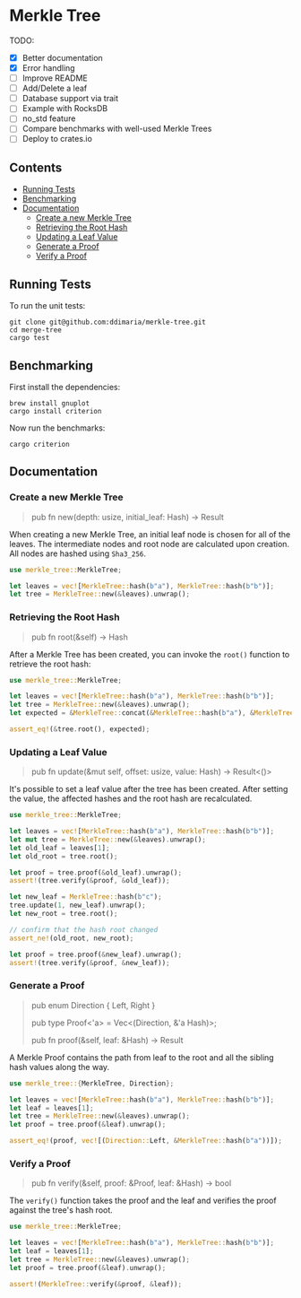 <!-- omit in toc -->
# Merkle Tree


TODO:
- [X] Better documentation
- [X] Error handling
- [ ] Improve README
- [ ] Add/Delete a leaf
- [ ] Database support via trait
- [ ] Example with RocksDB
- [ ] no_std feature
- [ ] Compare benchmarks with well-used Merkle Trees
- [ ] Deploy to crates.io

<!-- omit in toc -->
## Contents

- [Running Tests](#running-tests)
- [Benchmarking](#benchmarking)
- [Documentation](#documentation)
  - [Create a new Merkle Tree](#create-a-new-merkle-tree)
  - [Retrieving the Root Hash](#retrieving-the-root-hash)
  - [Updating a Leaf Value](#updating-a-leaf-value)
  - [Generate a Proof](#generate-a-proof)
  - [Verify a Proof](#verify-a-proof)


## Running Tests

To run the unit tests:

```shell
git clone git@github.com:ddimaria/merkle-tree.git
cd merge-tree
cargo test
```

## Benchmarking

First install the dependencies:

```shell
brew install gnuplot
cargo install criterion
```

Now run the benchmarks:

```shell
cargo criterion
```

## Documentation

### Create a new Merkle Tree

> pub fn new(depth: usize, initial_leaf: Hash) -> Result<MerkleTree>

When creating a new Merkle Tree, an initial leaf node is chosen for all of the leaves.
The intermediate nodes and root node are calculated upon creation.
All nodes are hashed using `Sha3_256`.

```rust
use merkle_tree::MerkleTree;

let leaves = vec![MerkleTree::hash(b"a"), MerkleTree::hash(b"b")];
let tree = MerkleTree::new(&leaves).unwrap();
```

### Retrieving the Root Hash

> pub fn root(&self) -> Hash

After a Merkle Tree has been created, you can invoke the `root()` function to 
retrieve the root hash:

```rust
use merkle_tree::MerkleTree;

let leaves = vec![MerkleTree::hash(b"a"), MerkleTree::hash(b"b")];
let tree = MerkleTree::new(&leaves).unwrap();
let expected = &MerkleTree::concat(&MerkleTree::hash(b"a"), &MerkleTree::hash(b"b"));

assert_eq!(&tree.root(), expected);
```

### Updating a Leaf Value

> pub fn update(&mut self, offset: usize, value: Hash) -> Result<()>

It's possible to set a leaf value after the tree has been created.  After 
setting the value, the affected hashes and the root hash are recalculated.

```rust
use merkle_tree::MerkleTree;

let leaves = vec![MerkleTree::hash(b"a"), MerkleTree::hash(b"b")];
let mut tree = MerkleTree::new(&leaves).unwrap();
let old_leaf = leaves[1];
let old_root = tree.root();

let proof = tree.proof(&old_leaf).unwrap();
assert!(tree.verify(&proof, &old_leaf));

let new_leaf = MerkleTree::hash(b"c");
tree.update(1, new_leaf).unwrap();
let new_root = tree.root();

// confirm that the hash root changed
assert_ne!(old_root, new_root);

let proof = tree.proof(&new_leaf).unwrap();
assert!(tree.verify(&proof, &new_leaf));
```

### Generate a Proof
> pub enum Direction { Left, Right }
> 
> pub type Proof<'a> = Vec<(Direction, &'a Hash)>;
> 
> pub fn proof(&self, leaf: &Hash) -> Result<Proof>

A Merkle Proof contains the path from leaf to the root and all the sibling hash values along the way.

```rust
use merkle_tree::{MerkleTree, Direction};

let leaves = vec![MerkleTree::hash(b"a"), MerkleTree::hash(b"b")];
let leaf = leaves[1];
let tree = MerkleTree::new(&leaves).unwrap();
let proof = tree.proof(&leaf).unwrap();

assert_eq!(proof, vec![(Direction::Left, &MerkleTree::hash(b"a"))]);
```

### Verify a Proof

> pub fn verify(&self, proof: &Proof, leaf: &Hash) -> bool

The `verify()` function takes the proof and the leaf and verifies the proof against the tree's hash root.

```rust
use merkle_tree::MerkleTree;

let leaves = vec![MerkleTree::hash(b"a"), MerkleTree::hash(b"b")];
let leaf = leaves[1];
let tree = MerkleTree::new(&leaves).unwrap();
let proof = tree.proof(&leaf).unwrap();

assert!(MerkleTree::verify(&proof, &leaf));
```